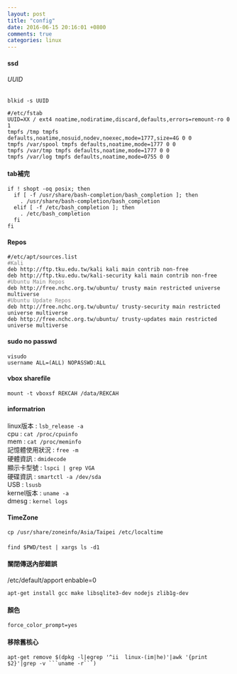 ```yaml
---
layout: post
title: "config"
date: 2016-06-15 20:16:01 +0800
comments: true
categories: linux
---
```


#### ssd
###### UUID
`blkid -s UUID`
<pre><code>#/etc/fstab
UUID=XX / ext4 noatime,nodiratime,discard,defaults,errors=remount-ro 0 1
tmpfs /tmp tmpfs defaults,noatime,nosuid,nodev,noexec,mode=1777,size=4G 0 0
tmpfs /var/spool tmpfs defaults,noatime,mode=1777 0 0
tmpfs /var/tmp tmpfs defaults,noatime,mode=1777 0 0
tmpfs /var/log tmpfs defaults,noatime,mode=0755 0 0
</code></pre>

#### tab補完
<pre><code>if ! shopt -oq posix; then
  if [ -f /usr/share/bash-completion/bash_completion ]; then
    . /usr/share/bash-completion/bash_completion
  elif [ -f /etc/bash_completion ]; then
    . /etc/bash_completion
  fi
fi
</code></pre>

#### Repos
<pre><code>#/etc/apt/sources.list
<font color='grey'>#Kali</font>
deb http://ftp.tku.edu.tw/kali kali main contrib non-free
deb http://ftp.tku.edu.tw/kali-security kali main contrib non-free
<font color='grey'>#Ubuntu Main Repos</font>
deb http://free.nchc.org.tw/ubuntu/ trusty main restricted universe multiverse
<font color='grey'>#Ubuntu Update Repos</font>
deb http://free.nchc.org.tw/ubuntu/ trusty-security main restricted universe multiverse
deb http://free.nchc.org.tw/ubuntu/ trusty-updates main restricted universe multiverse
</code></pre>

#### sudo no passwd
<pre><code>visudo
username ALL=(ALL) NOPASSWD:ALL
</code></pre>

#### vbox sharefile
`mount -t vboxsf REKCAH /data/REKCAH`

#### informatrion
linux版本 : `lsb_release -a`    
cpu : `cat /proc/cpuinfo`  
mem : `cat /proc/meminfo`   
記憶體使用狀況 : `free -m`   
硬體資訊 : `dmidecode`  
顯示卡型號 : `lspci | grep VGA`  
硬碟資訊 :  `smartctl -a /dev/sda`  
USB :  `lsusb`  
kernel版本 : `uname -a`  
dmesg : `kernel logs`  

#### TimeZone
`cp /usr/share/zoneinfo/Asia/Taipei /etc/localtime`

####
`find $PWD/test | xargs ls -d1`

#### 關閉傳送內部錯誤
/etc/default/apport
enbable=0

`apt-get install gcc make libsqlite3-dev nodejs zlib1g-dev`

#### 顏色
`force_color_prompt=yes`

#### 移除舊核心
`apt-get remove $(dpkg -l|egrep '^ii  linux-(im|he)'|awk '{print $2}'|grep -v ```uname -r```)`
